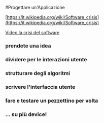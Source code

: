 #Progettare un'Applicazione


[https://it.wikipedia.org/wiki/Software_crisis](https://it.wikipedia.org/wiki/Software_crisis)

[Video la crisi del software](https://www.youtube.com/watch?v=9IPn5Gk_OiM)

### prendete una idea 
### dividere per le interazioni utente
### strutturare degli algoritmi
### scrivere l'interfaccia utente
### fare e testare un pezzettino per volta
### ... su più device!



